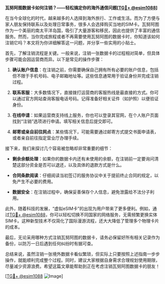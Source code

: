 **瓦努阿图数据卡如何注销？——轻松搞定你的海外通信问题[[TG💪+ @esim1088](https://t.me/s/esim1088)]**

在当今全球化的时代，越来越多的人选择到海外旅行、工作或生活。而为了方便与家人朋友保持联系以及处理日常事务，很多人会选择购买当地的SIM卡。瓦努阿图作为一个美丽的南太平洋岛国，吸引了大量游客和移民，因此也提供了丰富的通信服务。然而，当你完成旅程或者不再需要使用瓦努阿图的数据卡时，你知道该如何注销它吗？本文将为你详细解答这一问题，并分享一些实用的小贴士。

首先，了解注销流程是关键。一般来说，注销一张数据卡的过程相对简单，但具体步骤可能会因运营商而异。以下是常见的操作步骤：

1. **确认账户信息**：在注销之前，你需要确保自己拥有所有必要的账户信息，包括但不限于手机号码、电子邮箱地址等。这些信息通常用于验证身份并完成注销过程。
   
2. **联系客服**：大多数情况下，直接拨打运营商的客服热线是最直接的方式。你可以通过官方网站查询客服电话号码。记得准备好相关证件（如护照）以便验证身份。

3. **在线申请**：如果运营商支持线上服务，你也可以登录其官网，在个人账户页面找到“注销”选项进行申请。填写相关信息后提交即可。

4. **邮寄或亲自前往网点**：某些情况下，可能需要通过邮寄方式提交书面申请表，或者亲自前往指定营业厅办理手续。

接下来，我们来探讨几个容易被忽略却非常重要的细节：

- **剩余余额处理**：如果你的数据卡内还有未使用的余额，在注销前一定要询问清楚这部分资金是否可以退还，以及具体的退款方式是什么。
  
- **合同条款阅读**：仔细阅读当初签订的服务协议中关于提前终止合同的规定，以免产生不必要的费用。

- **数据安全**：在注销过程中，确保妥善保存个人信息，避免泄露给不法分子利用。

此外，随着科技的发展，“虚拟eSIM卡”的出现为用户带来了更多便利。例如，通过[TG💪+ @esim1088](https://t.me/s/esim1088)，你可以轻松切换不同国家的网络服务，无需频繁更换实体SIM卡。这种新型技术不仅简化了国际漫游流程，还大大降低了管理多个物理卡片的成本。

最后，无论采用哪种方式注销瓦努阿图的数据卡，请务必保留好所有相关记录作为备份，以防万一日后遇到任何纠纷时有据可查。

总结来说，虽然注销一张境外数据卡看似繁琐，但实际上只要按照上述指南一步步操作，就能顺利完成整个过程。同时，建议大家根据自身需求合理规划使用期限，尽量减少资源浪费。希望这篇文章能帮助到正在考虑注销瓦努阿图数据卡的朋友！

[[TG💪+ @esim1088](https://t.me/s/esim1088) ![Image](https://i.postimg.cc/4NQfJmqS/Snipaste-2025-05-13-00-14-12.png)]